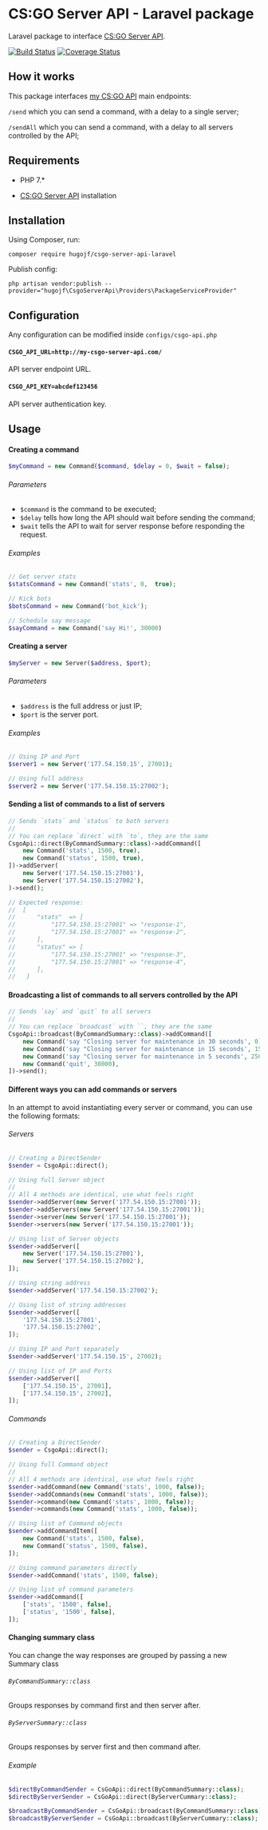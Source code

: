 # CS:GO Server API - Laravel package
Laravel package to interface [CS:GO Server API](https://github.com/HugoJF/csgo-server-api).

[![Build Status](https://travis-ci.org/HugoJF/csgo-server-api-laravel.svg?branch=v2.0)](https://travis-ci.org/HugoJF/csgo-server-api-laravel)
[![Coverage Status](https://coveralls.io/repos/github/HugoJF/csgo-server-api-laravel/badge.svg?branch=v2.0)](https://coveralls.io/github/HugoJF/csgo-server-api-laravel?branch=v2.0)

## How it works
This package interfaces [my CS:GO API](https://github.com/HugoJF/csgo-server-api) main endpoints:

`/send` which you can send a command, with a delay to a single server;

`/sendAll` which you can send a command, with a delay to all servers controlled by the API;

## Requirements
* PHP 7.*
    
* [CS:GO Server API](https://github.com/HugoJF/csgo-server-api) installation
  
## Installation
Using Composer, run:

`composer require hugojf/csgo-server-api-laravel`
  
Publish config:

`php artisan vendor:publish --provider="hugojf\CsgoServerApi\Providers\PackageServiceProvider"`

## Configuration
Any configuration can be modified inside `configs/csgo-api.php`

#### `CSGO_API_URL=http://my-csgo-server-api.com/`

API server endpoint URL.

#### `CSGO_API_KEY=abcdef123456`

API server authentication key.

## Usage

#### Creating a command
```php
$myCommand = new Command($command, $delay = 0, $wait = false);
```

###### Parameters
* `$command` is the command to be executed;
* `$delay` tells how long the API should wait before sending the command;
* `$wait` tells the API to wait for server response before responding the request.

###### Examples
```php
// Get server stats
$statsCommand = new Command('stats', 0,  true);

// Kick bots
$botsCommand = new Command('bot_kick');

// Schedule say message
$sayCommand = new Command('say Hi!', 30000)
```

#### Creating a server
```php
$myServer = new Server($address, $port);
```

###### Parameters
* `$address` is the full address or just IP;
* `$port` is the server port.

###### Examples
```php
// Using IP and Port
$server1 = new Server('177.54.150.15', 27001);

// Using full address
$server2 = new Server('177.54.150.15:27002');
```


#### Sending a list of commands to a list of servers

```php
// Sends `stats` and `status` to both servers
//
// You can replace `direct` with `to`, they are the same
CsgoApi::direct(ByCommandSummary::class)->addCommand([
    new Command('stats', 1500, true),
    new Command('status', 1500, true),
])->addServer(
    new Server('177.54.150.15:27001'),
    new Server('177.54.150.15:27002'),
)->send();

// Expected response:
//  [
//      "stats"  => [
//          "177.54.150.15:27001" => "response-1",
//          "177.54.150.15:27001" => "response-2",
//      ],
//      "status" => [
//          "177.54.150.15:27001" => "response-3",
//          "177.54.150.15:27001" => "response-4",
//      ],
//   ]
```

#### Broadcasting a list of commands to all servers controlled by the API
```php
// Sends `say` and `quit` to all servers
//
// You can replace `broadcast` with ``, they are the same
CsgoApi::broadcast(ByCommandSummary::class)->addCommand([
    new Command('say "Closing server for maintenance in 30 seconds', 0),
    new Command('say "Closing server for maintenance in 15 seconds', 15000),
    new Command('say "Closing server for maintenance in 5 seconds', 25000),
    new Command('quit', 30000),
])->send();
```

#### Different ways you can add commands or servers
In an attempt to avoid instantiating every server or command, you can use the following formats:

###### Servers
```php
// Creating a DirectSender
$sender = CsgoApi::direct();

// Using full Server object
//
// All 4 methods are identical, use what feels right
$sender->addServer(new Server('177.54.150.15:27001'));
$sender->addServers(new Server('177.54.150.15:27001'));
$sender->server(new Server('177.54.150.15:27001'));
$sender->servers(new Server('177.54.150.15:27001'));

// Using list of Server objects
$sender->addServer([
    new Server('177.54.150.15:27001'),
    new Server('177.54.150.15:27002'),
]);

// Using string address
$sender->addServer('177.54.150.15:27002');

// Using list of string addresses
$sender->addServer([
    '177.54.150.15:27001',
    '177.54.150.15:27002',
]);

// Using IP and Port separately
$sender->addServer('177.54.150.15', 27002);

// Using list of IP and Ports
$sender->addServer([
    ['177.54.150.15', 27001],
    ['177.54.150.15', 27002],
]);
```

###### Commands
```php
// Creating a DirectSender
$sender = CsgoApi::direct();

// Using full Command object
//
// All 4 methods are identical, use what feels right
$sender->addCommand(new Command('stats', 1000, false));
$sender->addCommands(new Command('stats', 1000, false));
$sender->command(new Command('stats', 1000, false));
$sender->commands(new Command('stats', 1000, false));

// Using list of Command objects
$sender->addCommandItem([
    new Command('stats', 1500, false),
    new Command('status', 1500, false),
]);

// Using command parameters directly
$sender->addCommand('stats', 1500, false);

// Using list of command parameters
$sender->addCommand([
    ['stats', '1500', false],
    ['status', '1500', false],
]);
```

#### Changing summary class
You can change the way responses are grouped by passing a new Summary class

###### `ByCommandSummary::class`
Groups responses by command first and then server after.

###### `ByServerSummary::class`
Groups responses by server first and then command after.

###### Example
```php
$directByCommandSender = CsGoApi::direct(ByCommandSummary::class);
$directByServerSender = CsGoApi::direct(ByServerCummary::class);

$broadcastByCommandSender = CsGoApi::broadcast(ByCommandSummary::class);
$broadcastByServerSender = CsGoApi::broadcast(ByServerCummary::class);
```
